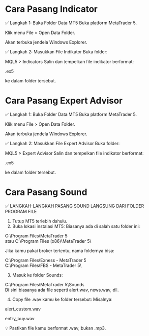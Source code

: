# Cara Pasang Indicator
✅ Langkah 1: Buka Folder Data MT5
Buka platform MetaTrader 5.

Klik menu File > Open Data Folder.

Akan terbuka jendela Windows Explorer.

✅ Langkah 2: Masukkan File Indikator
Buka folder:

MQL5 > Indicators
Salin dan tempelkan file indikator berformat:

.ex5 

ke dalam folder tersebut.

# Cara Pasang Expert Advisor
✅ Langkah 1: Buka Folder Data MT5
Buka platform MetaTrader 5.

Klik menu File > Open Data Folder.

Akan terbuka jendela Windows Explorer.

✅ Langkah 2: Masukkan File Expert Advisor 
Buka folder:

MQL5 > Expert Advisor
Salin dan tempelkan file indikator berformat:

.ex5 

ke dalam folder tersebut.

# Cara Pasang Sound

✅ LANGKAH-LANGKAH PASANG SOUND LANGSUNG DARI FOLDER PROGRAM FILE
1. Tutup MT5 terlebih dahulu.
2. Buka lokasi instalasi MT5:
Biasanya ada di salah satu folder ini:

C:\Program Files\MetaTrader 5\
atau
C:\Program Files (x86)\MetaTrader 5\

Jika kamu pakai broker tertentu, nama foldernya bisa:

C:\Program Files\Exness - MetaTrader 5\
C:\Program Files\FBS - MetaTrader 5\

3. Masuk ke folder Sounds:

C:\Program Files\MetaTrader 5\Sounds\
Di sini biasanya ada file seperti alert.wav, news.wav, dll.

4. Copy file .wav kamu ke folder tersebut:
Misalnya:

alert_custom.wav

entry_buy.wav

💡 Pastikan file kamu berformat .wav, bukan .mp3.
